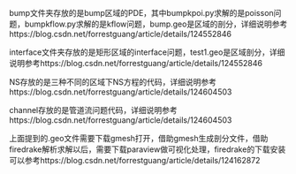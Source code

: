 bump文件夹存放的是bump区域的PDE，其中bumpkpoi.py求解的是poisson问题，bumpkflow.py求解的是kflow问题，bump.geo是区域的剖分，详细说明参考https://blog.csdn.net/forrestguang/article/details/124552846

interface文件夹存放的是矩形区域的interface问题，test1.geo是区域剖分，详细说明参考https://blog.csdn.net/forrestguang/article/details/124552846

NS存放的是三种不同的区域下NS方程的代码，详细说明参考https://blog.csdn.net/forrestguang/article/details/124604503

channel存放的是管道流问题代码，详细说明参考https://blog.csdn.net/forrestguang/article/details/124604503

上面提到的.geo文件需要下载gmesh打开，借助gmesh生成剖分文件，借助firedrake解析求解以后，需要下载paraview做可视化处理，firedrake的下载安装可以参考https://blog.csdn.net/forrestguang/article/details/124162872
